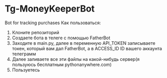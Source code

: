 # Tg-MoneyKeeperBot
Bot for tracking purchases 
Как пользоваться:
1) Клоните репозиторий
2) Создаете бота в телеге с помощью FatherBot
3) Заходите в main.py, далее в переменную API_TOKEN записываете токен, который вам дал FatherBot, а в ACCESS_ID ID вашего аккаунта телеграмм 
4) Далее заливаете все эти файлы на какой-нибудь сервер(я пользуюсь бесплатным pythonanywhere.com)
5) Пользуетесь
